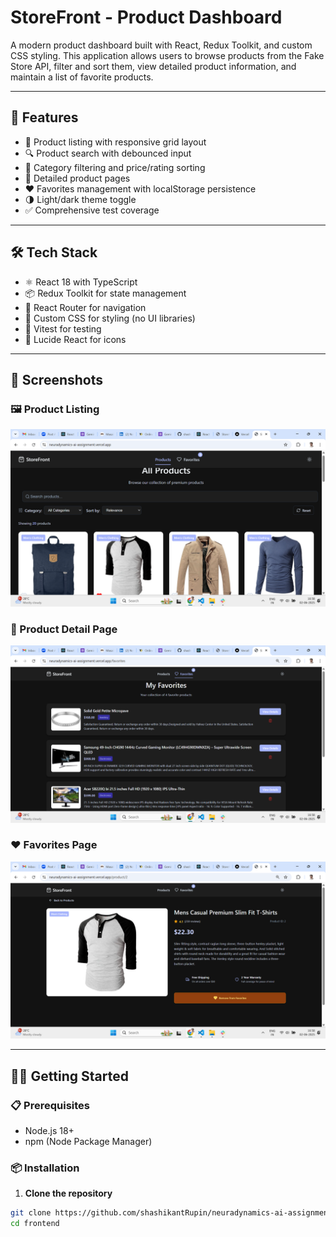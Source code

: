 # StoreFront - Product Dashboard

A modern product dashboard built with React, Redux Toolkit, and custom CSS styling. This application allows users to browse products from the Fake Store API, filter and sort them, view detailed product information, and maintain a list of favorite products.

---

## 🚀 Features

- 🛒 Product listing with responsive grid layout  
- 🔍 Product search with debounced input  
- 📂 Category filtering and price/rating sorting  
- 📄 Detailed product pages  
- ❤️ Favorites management with localStorage persistence  
- 🌗 Light/dark theme toggle  
- ✅ Comprehensive test coverage

---

## 🛠 Tech Stack

- ⚛️ React 18 with TypeScript  
- 📦 Redux Toolkit for state management  
- 🔁 React Router for navigation  
- 🎨 Custom CSS for styling (no UI libraries)  
- 🧪 Vitest for testing  
- 🧩 Lucide React for icons

---

## 📸 Screenshots

### 🖼 Product Listing
![Product Listing](./ss/img1.png)

### 📘 Product Detail Page
![Product Detail](./ss/img2.png)

### ❤️ Favorites Page
![Favorites Page](./ss/img3.png)

---

## 🧑‍💻 Getting Started

### 📋 Prerequisites

- Node.js 18+  
- npm (Node Package Manager)

### 📦 Installation

1. **Clone the repository**

```bash
git clone https://github.com/shashikantRupin/neuradynamics-ai-assignment
cd frontend

